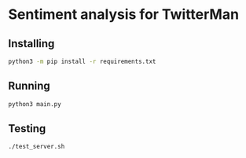# Sentiment analysis for TwitterMan

## Installing

```bash
python3 -m pip install -r requirements.txt
```

## Running

```bash
python3 main.py
```

## Testing

```bash
./test_server.sh
```
